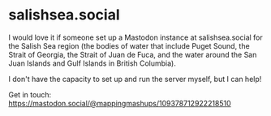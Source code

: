 # salishsea.social
I would love it if someone set up a Mastodon instance at salishsea.social for the Salish Sea region (the bodies of water that include Puget Sound, the Strait of Georgia, the Strait of Juan de Fuca, and the water around the San Juan Islands and Gulf Islands in British Columbia).

I don't have the capacity to set up and run the server myself, but I can help!

Get in touch: https://mastodon.social/@mappingmashups/109378712922218510
